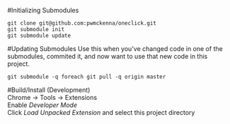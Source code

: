 #Initializing Submodules
```
git clone git@github.com:pwmckenna/oneclick.git
git submodule init
git submodule update
```
#Updating Submodules
Use this when you've changed code in one of the submodules, commited it, and now want to use that new code in this project.
```
git submodule -q foreach git pull -q origin master
```

#Build/Install (Development)  
Chrome -> Tools -> Extensions  
Enable *Developer Mode*  
Click *Load Unpacked Extension* and select this project directory  
